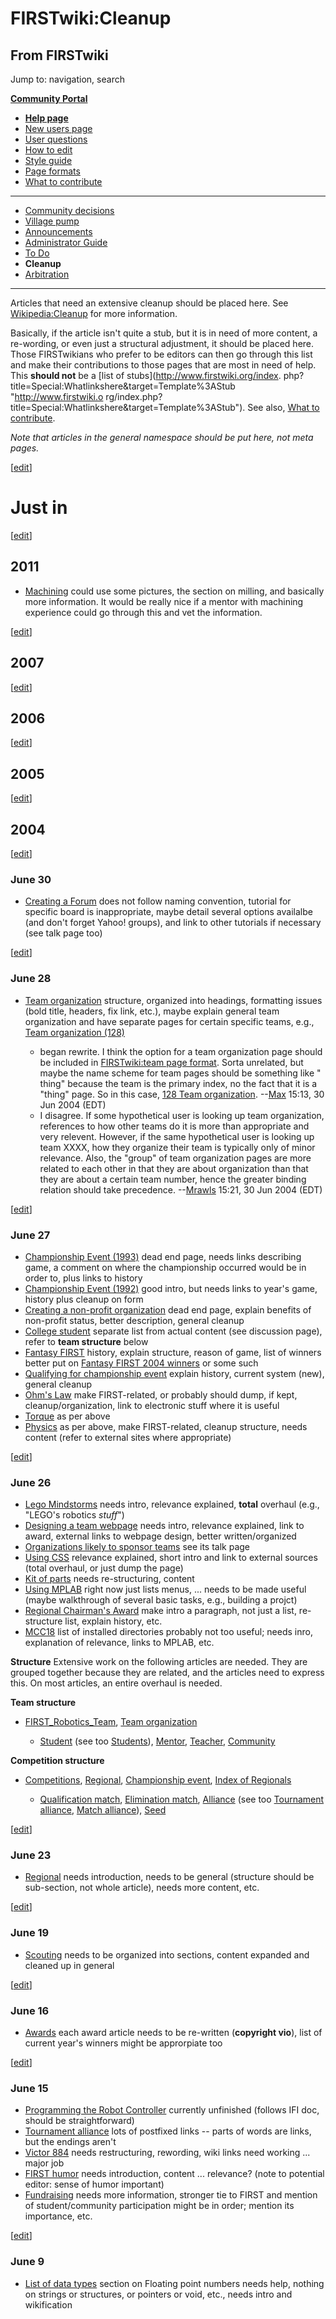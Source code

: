 # FIRSTwiki:Cleanup

## From FIRSTwiki

Jump to: navigation, search

**[Community Portal](FIRSTwiki:Community_portal "FIRSTwiki:Community portal")**

- **[Help page](FIRSTwiki:Help "FIRSTwiki:Help")**
- [New users page](FIRSTwiki:New_users_page "FIRSTwiki:New users page")
- [User questions](FIRSTwiki:User_questions "FIRSTwiki:User questions")
- [How to edit](FIRSTwiki:How_does_one_edit_a_page "FIRSTwiki:How does one edit a page")
- [Style guide](FIRSTwiki:Style_guide "FIRSTwiki:Style guide")
- [Page formats](FIRSTwiki:Page_formats "FIRSTwiki:Page formats")
- [What to contribute](FIRSTwiki:What_to_contribute "FIRSTwiki:What to contribute")

--------------------------------------------------------------------------------

- [Community decisions](FIRSTwiki:Community_decisions "FIRSTwiki:Community decisions")
- [Village pump](FIRSTwiki:Village_pump "FIRSTwiki:Village pump")
- [Announcements](FIRSTwiki:Announcements "FIRSTwiki:Announcements")
- [Administrator Guide](FIRSTwiki:Guide_for_administrators "FIRSTwiki:Guide for administrators")
- [To Do](FIRSTwiki:To_Do "FIRSTwiki:To Do")
- **Cleanup**
- [Arbitration](FIRSTwiki:Arbitration "FIRSTwiki:Arbitration")

--------------------------------------------------------------------------------

Articles that need an extensive cleanup should be placed here. See [Wikipedia:Cleanup](http://www.wikipedia.org/wiki/Wikipedia:Cleanup "wikipedia:Wikipedia:Cleanup") for more information.

Basically, if the article isn't quite a stub, but it is in need of more content, a re-wording, or even just a structural adjustment, it should be placed here. Those FIRSTwikians who prefer to be editors can then go through this list and make their contributions to those pages that are most in need of help. This **should not** be a [list of stubs](http://www.firstwiki.org/index.
php?title=Special:Whatlinkshere&target=Template%3AStub "http://www.firstwiki.o
rg/index.php?title=Special:Whatlinkshere&target=Template%3AStub"). See also, [What to contribute](FIRSTwiki:What_to_contribute "FIRSTwiki:What
to contribute").

_Note that articles in the general namespace should be put here, not meta pages._

[[edit](/index.php?title=FIRSTwiki:Cleanup&action=edit&section=1 "Edit
section: Just in")]

# Just in

[[edit](/index.php?title=FIRSTwiki:Cleanup&action=edit&section=2 "Edit
section: 2011")]

## 2011

- [Machining](Machining "Machining") could use some pictures, the section on milling, and basically more information. It would be really nice if a mentor with machining experience could go through this and vet the information.

[[edit](/index.php?title=FIRSTwiki:Cleanup&action=edit&section=3 "Edit
section: 2007")]

## 2007

[[edit](/index.php?title=FIRSTwiki:Cleanup&action=edit&section=4 "Edit
section: 2006")]

## 2006

[[edit](/index.php?title=FIRSTwiki:Cleanup&action=edit&section=5 "Edit
section: 2005")]

## 2005

[[edit](/index.php?title=FIRSTwiki:Cleanup&action=edit&section=6 "Edit
section: 2004")]

## 2004

[[edit](/index.php?title=FIRSTwiki:Cleanup&action=edit&section=7 "Edit
section: June 30")]

### June 30

- [Creating a Forum](Creating_a_Forum "Creating a Forum") does not follow naming convention, tutorial for specific board is inappropriate, maybe detail several options availalbe (and don't forget Yahoo! groups), and link to other tutorials if necessary (see talk page too)

[[edit](/index.php?title=FIRSTwiki:Cleanup&action=edit&section=8 "Edit
section: June 28")]

### June 28

- [Team organization](Team_organization "Team organization") structure, organized into headings, formatting issues (bold title, headers, fix link, etc.), maybe explain general team organization and have separate pages for certain specific teams, e.g., [Team organization (128)](/index.php?title=Team_organization_%28128%29&action=edit "Team organization \(128\)")

  - began rewrite. I think the option for a team organization page should be included in [FIRSTwiki:team page format](FIRSTwiki:Team_page_format "FIRSTwiki:Team page format"). Sorta unrelated, but maybe the name scheme for team pages should be something like "<team number> thing" because the team is the primary index, no the fact that it is a "thing" page. So in this case, [128 Team organization](/index.php?title=128_Team_organization&action=edit "128 Team organization"). --[Max](User:Max "User:Max") 15:13, 30 Jun 2004 (EDT)
  - I disagree. If some hypothetical user is looking up team organization, references to how other teams do it is more than appropriate and very relevent. However, if the same hypothetical user is looking up team XXXX, how they organize their team is typically only of minor relevance. Also, the "group" of team organization pages are more related to each other in that they are about organization than that they are about a certain team number, hence the greater binding relation should take precedence. --[Mrawls](User:Mrawls "User:Mrawls") 15:21, 30 Jun 2004 (EDT)

[[edit](/index.php?title=FIRSTwiki:Cleanup&action=edit&section=9 "Edit
section: June 27")]

### June 27

- [Championship Event (1993)](Championship_Event_%281993%29 "Championship Event \(1993\)") dead end page, needs links describing game, a comment on where the championship occurred would be in order to, plus links to history
- [Championship Event (1992)](Championship_Event_%281992%29 "Championship Event \(1992\)") good intro, but needs links to year's game, history plus cleanup on form
- [Creating a non-profit organization](Creating_a_non-profit_organization "Creating a non-profit organization") dead end page, explain benefits of non-profit status, better description, general cleanup
- [College student](College_student "College student") separate list from actual content (see discussion page), refer to **team structure** below
- [Fantasy FIRST](Fantasy_FIRST "Fantasy FIRST") history, explain structure, reason of game, list of winners better put on [Fantasy FIRST 2004 winners](/index.php?title=Fantasy_FIRST_2004_winners&action=edit "Fantasy FIRST 2004 winners") or some such
- [Qualifying for championship event](/index.php?title=Qualifying_for_championship_event&action=edit "Qualifying for championship event") explain history, current system (new), general cleanup
- [Ohm's Law](Ohm%27s_Law "Ohm's Law") make FIRST-related, or probably should dump, if kept, cleanup/organization, link to electronic stuff where it is useful
- [Torque](torque) as per above
- [Physics](physics) as per above, make FIRST-related, cleanup structure, needs content (refer to external sites where appropriate)

[[edit](/index.php?title=FIRSTwiki:Cleanup&action=edit&section=10 "Edit
section: June 26")]

### June 26

- [Lego Mindstorms](Lego_Mindstorms "Lego Mindstorms") needs intro, relevance explained, **total** overhaul (e.g., "LEGO's robotics _stuff_")
- [Designing a team webpage](Designing_a_team_webpage "Designing a team webpage") needs intro, relevance explained, link to award, external links to webpage design, better written/organized
- [Organizations likely to sponsor teams](Organizations_likely_to_sponsor_teams "Organizations likely to sponsor teams") see its talk page
- [Using CSS](Using_CSS "Using CSS") relevance explained, short intro and link to external sources (total overhaul, or just dump the page)
- [Kit of parts](kit-of-parts) needs re-structuring, content
- [Using MPLAB](Using_MPLAB "Using MPLAB") right now just lists menus, ... needs to be made useful (maybe walkthrough of several basic tasks, e.g., building a projct)
- [Regional Chairman's Award](Regional_Chairman%27s_Award "Regional Chairman's Award") make intro a paragraph, not just a list, re-structure list, explain history, etc.
- [MCC18](MCC18 "MCC18") list of installed directories probably not too useful; needs inro, explanation of relevance, links to MPLAB, etc.

**Structure** Extensive work on the following articles are needed. They are grouped together because they are related, and the articles need to express this. On most articles, an entire overhaul is needed.

**Team structure**

- [FIRST_Robotics_Team](FIRST_Robotics_Team "FIRST Robotics Team"), [Team organization](Team_organization "Team organization")

  - [Student](Student "Student") (see too [Students](Students "Students")), [Mentor](Mentor "Mentor"), [Teacher](Teacher "Teacher"), [Community](/index.php?title=Community&action=edit "Community")

**Competition structure**

- [Competitions](Competitions "Competitions"), [Regional](Regional "Regional"), [Championship event](Championship_event "Championship event"), [Index of Regionals](Index_of_Regionals "Index of Regionals")

  - [Qualification match](/index.php?title=Qualification_match&action=edit "Qualification match"), [Elimination match](Elimination_match "Elimination match"), [Alliance](Alliance "Alliance") (see too [Tournament alliance](Tournament_alliance "Tournament alliance"), [Match alliance](Match_alliance "Match alliance")), [Seed](Seed "Seed")

[[edit](/index.php?title=FIRSTwiki:Cleanup&action=edit&section=11 "Edit
section: June 23")]

### June 23

- [Regional](Regional "Regional") needs introduction, needs to be general (structure should be sub-section, not whole article), needs more content, etc.

[[edit](/index.php?title=FIRSTwiki:Cleanup&action=edit&section=12 "Edit
section: June 19")]

### June 19

- [Scouting](Scouting "Scouting") needs to be organized into sections, content expanded and cleaned up in general

[[edit](/index.php?title=FIRSTwiki:Cleanup&action=edit&section=13 "Edit
section: June 16")]

### June 16

- [Awards](Awards "Awards") each award article needs to be re-written (**copyright vio**), list of current year's winners might be approrpiate too

[[edit](/index.php?title=FIRSTwiki:Cleanup&action=edit&section=14 "Edit
section: June 15")]

### June 15

- [Programming the Robot Controller](Programming_the_Robot_Controller "Programming the Robot Controller") currently unfinished (follows IFI doc, should be straightforward)
- [Tournament alliance](Tournament_alliance "Tournament alliance") lots of postfixed links -- parts of words are links, but the endings aren't
- [Victor 884](victor-884) needs restructuring, rewording, wiki links need working ... major job
- [FIRST humor](FIRST_humor "FIRST humor") needs introduction, content ... relevance? (note to potential editor: sense of humor important)
- [Fundraising](Fundraising "Fundraising") needs more information, stronger tie to FIRST and mention of student/community participation might be in order; mention its importance, etc.

[[edit](/index.php?title=FIRSTwiki:Cleanup&action=edit&section=15 "Edit
section: June 9")]

### June 9

- [List of data types](List_of_data_types "List of data types") section on Floating point numbers needs help, nothing on strings or structures, or pointers or void, etc., needs intro and wikification
